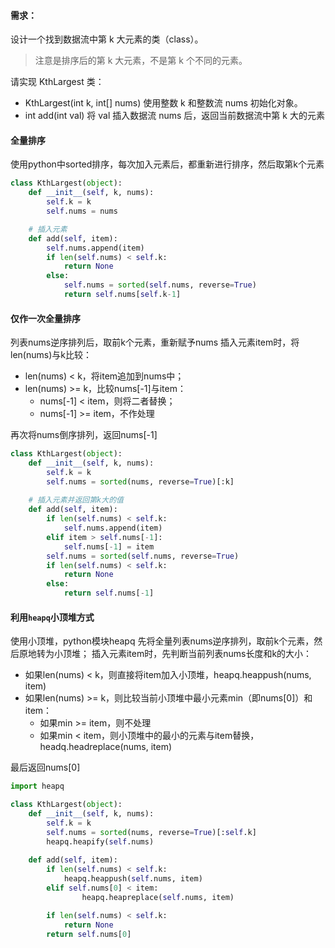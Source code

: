 #### 需求：

设计一个找到数据流中第 k 大元素的类（class）。

> 注意是排序后的第 k 大元素，不是第 k 个不同的元素。

请实现 KthLargest 类：

- KthLargest(int k, int[] nums) 使用整数 k 和整数流 nums 初始化对象。
- int add(int val) 将 val 插入数据流 nums 后，返回当前数据流中第 k 大的元素

#### 全量排序

使用python中sorted排序，每次加入元素后，都重新进行排序，然后取第k个元素

```python
class KthLargest(object):
    def __init__(self, k, nums):
        self.k = k
        self.nums = nums

    # 插入元素
    def add(self, item):
        self.nums.append(item)
        if len(self.nums) < self.k:
            return None
        else:
            self.nums = sorted(self.nums, reverse=True)
            return self.nums[self.k-1]
```

#### 仅作一次全量排序

列表nums逆序排列后，取前k个元素，重新赋予nums
插入元素item时，将len(nums)与k比较：

  - len(nums) < k，将item追加到nums中；
  - len(nums) >= k，比较nums[-1]与item：
    - nums[-1] < item，则将二者替换；
    - nums[-1] >= item，不作处理
    

再次将nums倒序排列，返回nums[-1]

```python
class KthLargest(object):
    def __init__(self, k, nums):
        self.k = k
        self.nums = sorted(nums, reverse=True)[:k]
    
    # 插入元素并返回第k大的值
    def add(self, item):
        if len(self.nums) < self.k:
            self.nums.append(item)
        elif item > self.nums[-1]:
            self.nums[-1] = item
        self.nums = sorted(self.nums, reverse=True)
        if len(self.nums) < self.k:
            return None
        else:
            return self.nums[-1]
```

#### 利用`heapq`小顶堆方式

使用小顶堆，python模块heapq
先将全量列表nums逆序排列，取前k个元素，然后原地转为小顶堆；
插入元素item时，先判断当前列表nums长度和k的大小：

 - 如果len(nums) < k，则直接将item加入小顶堆，heapq.heappush(nums, item)
 - 如果len(nums) >= k，则比较当前小顶堆中最小元素min（即nums[0]）和item：
   - 如果min >= item，则不处理
   - 如果min < item，则小顶堆中的最小的元素与item替换，headq.headreplace(nums, item)

最后返回nums[0]

```python
import heapq

class KthLargest(object):
    def __init__(self, k, nums):
        self.k = k
        self.nums = sorted(nums, reverse=True)[:self.k]
        heapq.heapify(self.nums)
    
    def add(self, item):
        if len(self.nums) < self.k:
            heapq.heappush(self.nums, item)
        elif self.nums[0] < item:
                heapq.heapreplace(self.nums, item)

        if len(self.nums) < self.k:
            return None    
        return self.nums[0]
```

